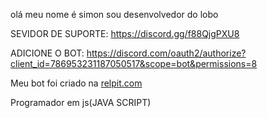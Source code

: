 olá meu nome é simon sou desenvolvedor do lobo 

SEVIDOR DE SUPORTE:
https://discord.gg/f88QjgPXU8


ADICIONE O BOT:
https://discord.com/oauth2/authorize?client_id=786953231187050517&scope=bot&permissions=8

Meu bot foi criado na [relpit.com](https://replit.com/)

Programador em js(JAVA SCRIPT)
